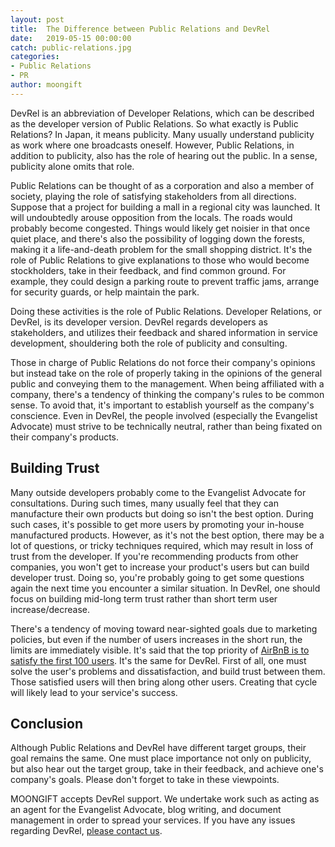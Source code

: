 ```yaml
---
layout: post
title:  The Difference between Public Relations and DevRel
date:   2019-05-15 00:00:00
catch: public-relations.jpg
categories:
- Public Relations
- PR
author: moongift
---
```


DevRel is an abbreviation of Developer Relations, which can be described as the developer version of Public Relations. So what exactly is Public Relations? In Japan, it means publicity. Many usually understand publicity as work where one broadcasts oneself. However, Public Relations, in addition to publicity, also has the role of hearing out the public. In a sense, publicity alone omits that role.

Public Relations can be thought of as a corporation and also a member of society, playing the role of satisfying stakeholders from all directions. Suppose that a project for building a mall in a regional city was launched. It will undoubtedly arouse opposition from the locals. The roads would probably become congested. Things would likely get noisier in that once quiet place, and there's also the possibility of logging down the forests, making it a life-and-death problem for the small shopping district. It's the role of Public Relations to give explanations to those who would become stockholders, take in their feedback, and find common ground. For example, they could design a parking route to prevent traffic jams, arrange for security guards, or help maintain the park.

Doing these activities is the role of Public Relations. Developer Relations, or DevRel, is its developer version. DevRel regards developers as stakeholders, and utilizes their feedback and shared information in service development, shouldering both the role of publicity and consulting.

Those in charge of Public Relations do not force their company's opinions but instead take on the role of properly taking in the opinions of the general public and conveying them to the management. When being affiliated with a company, there's a tendency of thinking the company's rules to be common sense. To avoid that, it's important to establish yourself as the company's conscience. Even in DevRel, the people involved (especially the Evangelist Advocate) must strive to be technically neutral, rather than being fixated on their company's products.

## Building Trust

Many outside developers probably come to the Evangelist Advocate for consultations. During such times, many usually feel that they can manufacture their own products but doing so isn't the best option. During such cases, it's possible to get more users by promoting your in-house manufactured products. However, as it's not the best option, there may be a lot of questions, or tricky techniques required, which may result in loss of trust from the developer. If you're recommending products from other companies, you won't get to increase your product's users but can build developer trust. Doing so, you're probably going to get some questions again the next time you encounter a similar situation. In DevRel, one should focus on building mid-long term trust rather than short term user increase/decrease.

There's a tendency of moving toward near-sighted goals due to marketing policies, but even if the number of users increases in the short run, the limits are immediately visible. It's said that the top priority of [AirBnB is to satisfy the first 100 users](https://logmi.jp/business/articles/32512). It's the same for DevRel. First of all, one must solve the user's problems and dissatisfaction, and build trust between them. Those satisfied users will then bring along other users. Creating that cycle will likely lead to your service's success.

## Conclusion

Although Public Relations and DevRel have different target groups, their goal remains the same. One must place importance not only on publicity, but also hear out the target group, take in their feedback, and achieve one's company's goals. Please don't forget to take in these viewpoints.

MOONGIFT accepts DevRel support. We undertake work such as acting as an agent for the Evangelist Advocate, blog writing, and document management in order to spread your services. If you have any issues regarding DevRel, [please contact us](/contact).
